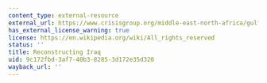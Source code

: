 ```yaml
---
content_type: external-resource
external_url: https://www.crisisgroup.org/middle-east-north-africa/gulf-and-arabian-peninsula/iraq/reconstructing-iraq
has_external_license_warning: true
license: https://en.wikipedia.org/wiki/All_rights_reserved
status: ''
title: Reconstructing Iraq
uid: 9c172fbd-3af7-40b3-8285-3d172e35d320
wayback_url: ''
---
```

